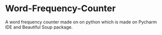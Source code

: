 # Word-Frequency-Counter
A word frequency counter made on on python which is made on Pycharm IDE and Beautiful Soup package.
